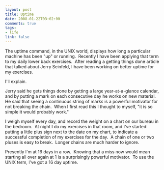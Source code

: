```yaml
--- 
layout: post
title: Uptime
date: 2008-01-22T03:02:00
comments: true
tags:
- life
link: false
---
```

The uptime command, in the UNIX world, displays how long a particular machine has been "up" or running.  Recently I have been applying that term to my daily lower back exercises.  After reading a getting things done article that talked about Jerry Seinfeld, I have been working on better uptime for my exercises.

I'll explain.

Jerry said he gets things done by getting a large year-at-a-glance calendar, and by putting a mark on each consecutive day he works on new material.  He said that seeing a continuous string of marks is a powerful motivator for not breaking the chain.  When I first read this I thought to myself, "it is so simple it would probably work."

I weigh myself every day, and record the weight on a chart on our bureau in the bedroom.  At night I do my exercises in that room, and I've started putting a little plus sign next to the date on my chart, to indicate a successful completion of my exercises for the day.  A chain of one or two pluses is easy to break.  Longer chains are much harder to ignore.

Presently I'm at 16 days in a row.  Knowing that a miss now would mean starting all over again at 1 is a surprisingly powerful motivator.  To use the UNIX term, I've got a 16 day uptime.
